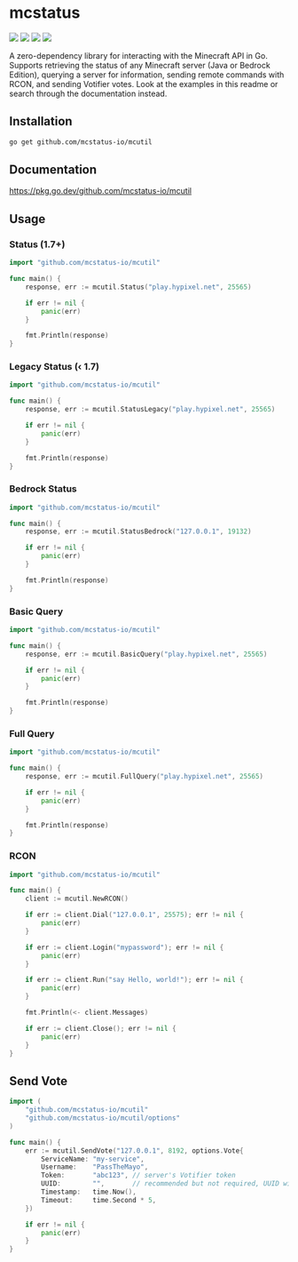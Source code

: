 # mcstatus
![](https://img.shields.io/github/languages/code-size/mcstatus-io/mcutil)
![](https://img.shields.io/github/issues/mcstatus-io/mcutil)
![](https://img.shields.io/github/license/mcstatus-io/mcutil)
![](https://img.shields.io/uptimerobot/ratio/m790234681-f7dbf52397f005c0699ac797)

A zero-dependency library for interacting with the Minecraft API in Go. Supports retrieving the status of any Minecraft server (Java or Bedrock Edition), querying a server for information, sending remote commands with RCON, and sending Votifier votes. Look at the examples in this readme or search through the documentation instead.

## Installation

```bash
go get github.com/mcstatus-io/mcutil
```

## Documentation

https://pkg.go.dev/github.com/mcstatus-io/mcutil

## Usage

### Status (1.7+)

```go
import "github.com/mcstatus-io/mcutil"

func main() {
    response, err := mcutil.Status("play.hypixel.net", 25565)

    if err != nil {
        panic(err)
    }

    fmt.Println(response)
}
```

### Legacy Status (‹ 1.7)

```go
import "github.com/mcstatus-io/mcutil"

func main() {
    response, err := mcutil.StatusLegacy("play.hypixel.net", 25565)

    if err != nil {
        panic(err)
    }

    fmt.Println(response)
}
```

### Bedrock Status

```go
import "github.com/mcstatus-io/mcutil"

func main() {
    response, err := mcutil.StatusBedrock("127.0.0.1", 19132)

    if err != nil {
        panic(err)
    }

    fmt.Println(response)
}
```

### Basic Query

```go
import "github.com/mcstatus-io/mcutil"

func main() {
    response, err := mcutil.BasicQuery("play.hypixel.net", 25565)

    if err != nil {
        panic(err)
    }

    fmt.Println(response)
}
```

### Full Query

```go
import "github.com/mcstatus-io/mcutil"

func main() {
    response, err := mcutil.FullQuery("play.hypixel.net", 25565)

    if err != nil {
        panic(err)
    }

    fmt.Println(response)
}
```

### RCON

```go
import "github.com/mcstatus-io/mcutil"

func main() {
    client := mcutil.NewRCON()

    if err := client.Dial("127.0.0.1", 25575); err != nil {
        panic(err)
    }

    if err := client.Login("mypassword"); err != nil {
        panic(err)
    }

    if err := client.Run("say Hello, world!"); err != nil {
        panic(err)
    }

    fmt.Println(<- client.Messages)

    if err := client.Close(); err != nil {
        panic(err)
    }
}
```

## Send Vote

```go
import (
    "github.com/mcstatus-io/mcutil"
    "github.com/mcstatus-io/mcutil/options"
)

func main() {
    err := mcutil.SendVote("127.0.0.1", 8192, options.Vote{
        ServiceName: "my-service",
        Username:    "PassTheMayo",
        Token:       "abc123", // server's Votifier token
        UUID:        "",       // recommended but not required, UUID with dashes
        Timestamp:   time.Now(),
        Timeout:     time.Second * 5,
    })

    if err != nil {
        panic(err)
    }
}
```